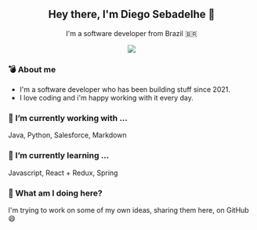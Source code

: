 <h2 align='center'>Hey there, I'm Diego Sebadelhe 👋</h2>
<p align='center'>I'm a software developer from Brazil <span>&#x1f1e7;&#x1f1f7;</span></p>
<p align='center'>
    <a href="https://www.linkedin.com/in/diegosebadelhe">
    <img src="https://img.shields.io/badge/linkedin-%230077B5.svg?&style=for-the-badge&logo=linkedin&logoColor=white" />
  </a>
</p>


### 💣 About me

- I'm a software developer who has been building stuff since 2021.
- I love coding and i'm happy working with it every day.

### 🔭 I’m currently working with ...

Java, Python, Salesforce, Markdown

### 🌱 I’m currently learning ...

Javascript, React + Redux, Spring


### 💬 What am I doing here?

I'm trying to work on some of my own ideas, sharing them here, on GitHub 😄
